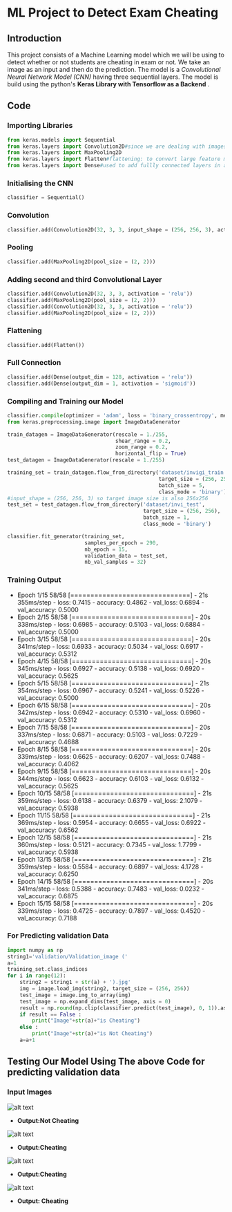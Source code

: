 # ML Project to Detect Exam Cheating
 
## Introduction
 This project consists of a Machine Learning model which we will be using to detect whether or not students are cheating in exam or not.
 We take an image as an input and then do the prediction.
 The model is a _Convolutional Neural Network Model (CNN)_ having three sequential layers.
 The model is build using the python's **Keras Library with Tensorflow as a Backend** .
 
 ## Code
 ### Importing Libraries
 ```python
from keras.models import Sequential
from keras.layers import Convolution2D#since we are dealing with images we use convulational 2-d in case of videos we use 3-d
from keras.layers import MaxPooling2D
from keras.layers import Flatten#flattening: to convert large feature map into a vector of inputs for our cnn
from keras.layers import Dense#used to add fullly connected layers in an ann;
```
### Initialising the CNN
```python
classifier = Sequential()
```


### Convolution
```python
classifier.add(Convolution2D(32, 3, 3, input_shape = (256, 256, 3), activation = 'relu'))
```
### Pooling
```python
classifier.add(MaxPooling2D(pool_size = (2, 2)))
```
### Adding second and third Convolutional Layer
```python
classifier.add(Convolution2D(32, 3, 3, activation = 'relu'))
classifier.add(MaxPooling2D(pool_size = (2, 2)))
classifier.add(Convolution2D(32, 3, 3, activation = 'relu'))
classifier.add(MaxPooling2D(pool_size = (2, 2)))
```
### Flattening
```python
classifier.add(Flatten())
```
### Full Connection
```python
classifier.add(Dense(output_dim = 128, activation = 'relu'))
classifier.add(Dense(output_dim = 1, activation = 'sigmoid'))
```
### Compiling and Training our Model
```python
classifier.compile(optimizer = 'adam', loss = 'binary_crossentropy', metrics = ['accuracy'])
from keras.preprocessing.image import ImageDataGenerator

train_datagen = ImageDataGenerator(rescale = 1./255,
                                   shear_range = 0.2,
                                   zoom_range = 0.2,
                                   horizontal_flip = True)
test_datagen = ImageDataGenerator(rescale = 1./255)

training_set = train_datagen.flow_from_directory('dataset/invigi_train',
                                                 target_size = (256, 256),
                                                 batch_size = 5,
                                                 class_mode = 'binary')
#input_shape = (256, 256, 3) so target image size is also 256x256
test_set = test_datagen.flow_from_directory('dataset/invi_test',
                                            target_size = (256, 256),
                                            batch_size = 1,
                                            class_mode = 'binary')

classifier.fit_generator(training_set,
                         samples_per_epoch = 290,
                         nb_epoch = 15,
                         validation_data = test_set,
                         nb_val_samples = 32)
```
### Training Output

- Epoch 1/15 
 58/58 [==============================] - 21s 355ms/step - loss: 0.7415 - accuracy: 0.4862 - val_loss: 0.6894 - val_accuracy: 0.5000 
- Epoch 2/15
58/58 [==============================] - 20s 338ms/step - loss: 0.6985 - accuracy: 0.5103 - val_loss: 0.6884 - val_accuracy: 0.5000
- Epoch 3/15
58/58 [==============================] - 20s 341ms/step - loss: 0.6933 - accuracy: 0.5034 - val_loss: 0.6917 - val_accuracy: 0.5312
- Epoch 4/15
58/58 [==============================] - 20s 345ms/step - loss: 0.6927 - accuracy: 0.5138 - val_loss: 0.6920 - val_accuracy: 0.5625
- Epoch 5/15
58/58 [==============================] - 21s 354ms/step - loss: 0.6967 - accuracy: 0.5241 - val_loss: 0.5226 - val_accuracy: 0.5000
- Epoch 6/15
58/58 [==============================] - 20s 342ms/step - loss: 0.6942 - accuracy: 0.5310 - val_loss: 0.6960 - val_accuracy: 0.5312
- Epoch 7/15
58/58 [==============================] - 20s 337ms/step - loss: 0.6871 - accuracy: 0.5103 - val_loss: 0.7229 - val_accuracy: 0.4688
- Epoch 8/15
58/58 [==============================] - 20s 339ms/step - loss: 0.6625 - accuracy: 0.6207 - val_loss: 0.7488 - val_accuracy: 0.4062
- Epoch 9/15
58/58 [==============================] - 20s 344ms/step - loss: 0.6623 - accuracy: 0.6103 - val_loss: 0.6132 - val_accuracy: 0.5625
- Epoch 10/15
58/58 [==============================] - 21s 359ms/step - loss: 0.6138 - accuracy: 0.6379 - val_loss: 2.1079 - val_accuracy: 0.5938
- Epoch 11/15
58/58 [==============================] - 21s 369ms/step - loss: 0.5954 - accuracy: 0.6655 - val_loss: 0.6922 - val_accuracy: 0.6562
- Epoch 12/15
58/58 [==============================] - 21s 360ms/step - loss: 0.5121 - accuracy: 0.7345 - val_loss: 1.7799 - val_accuracy: 0.5938
- Epoch 13/15
58/58 [==============================] - 21s 359ms/step - loss: 0.5584 - accuracy: 0.6897 - val_loss: 4.1728 - val_accuracy: 0.6250
- Epoch 14/15
58/58 [==============================] - 20s 341ms/step - loss: 0.5388 - accuracy: 0.7483 - val_loss: 0.0232 - val_accuracy: 0.6875
- Epoch 15/15
58/58 [==============================] - 20s 339ms/step - loss: 0.4725 - accuracy: 0.7897 - val_loss: 0.4520 - val_accuracy: 0.7188

### For Predicting validation Data
```python
import numpy as np
string1='validation/Validation_image ('
a=1
training_set.class_indices
for i in range(12):
    string2 = string1 + str(a) + ').jpg'
    img = image.load_img(string2, target_size = (256, 256))
    test_image = image.img_to_array(img)
    test_image = np.expand_dims(test_image, axis = 0)
    result = np.round(np.clip(classifier.predict(test_image), 0, 1)).astype(bool)
    if result == False :
        print("Image"+str(a)+"is Cheating")
    else :
        print("Image"+str(a)+"is Not Cheating")
    a=a+1    
```
    
## Testing Our Model Using The above Code for predicting validation data

 ### Input Images
 ![alt text](https://i.postimg.cc/9FXWcj00/Validation-image-2.jpg)
- **Output:Not Cheating**






 ![alt text](https://i.postimg.cc/VkrPNs8f/Validation-image-10.jpg)
- **Output:Cheating**






 ![alt text](https://i.postimg.cc/Vkp19rR0/Validation-image-11.jpg)
- **Output:Cheating**






 ![alt text](https://i.postimg.cc/GpDRXL77/Validation-image-12.jpg)
- **Output: Cheating**
